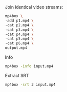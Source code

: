 Join identical video streams:
```bash
mp4box \
-add p1.mp4 \
-cat p2.mp4 \
-cat p3.mp4 \
-cat p4.mp4 \
-cat p5.mp4 \
-cat p6.mp4 \
output.mp4
```

Info
```bash
mp4box -info input.mp4
```


Extract SRT
```bash
mp4box -srt 3 input.mp4
```
